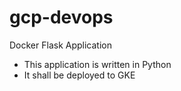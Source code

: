 # gcp-devops
Docker Flask Application 
* This application is written in Python
* It shall be deployed to GKE